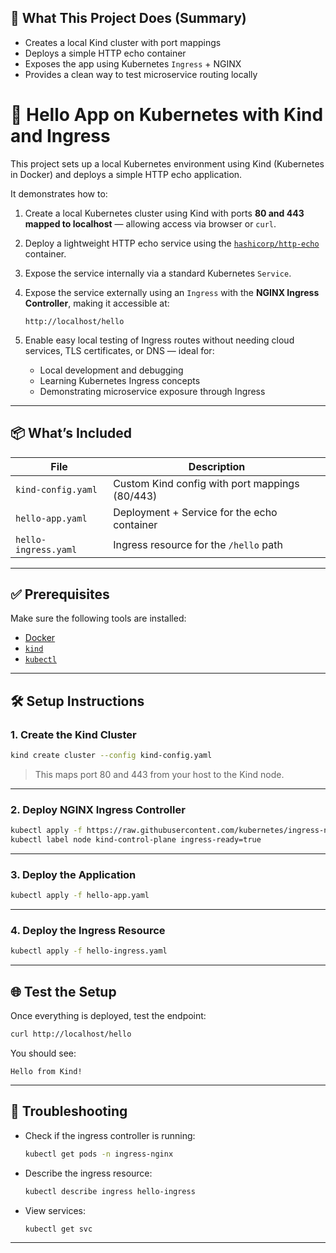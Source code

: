 ## 🧭 What This Project Does (Summary)

- Creates a local Kind cluster with port mappings
- Deploys a simple HTTP echo container
- Exposes the app using Kubernetes `Ingress` + NGINX
- Provides a clean way to test microservice routing locally

# 🚀 Hello App on Kubernetes with Kind and Ingress

This project sets up a local Kubernetes environment using Kind (Kubernetes in Docker) and deploys a simple HTTP echo application.

It demonstrates how to:

1. Create a local Kubernetes cluster using Kind with ports **80 and 443 mapped to localhost** — allowing access via browser or `curl`.
2. Deploy a lightweight HTTP echo service using the [`hashicorp/http-echo`](https://hub.docker.com/r/hashicorp/http-echo) container.
3. Expose the service internally via a standard Kubernetes `Service`.
4. Expose the service externally using an `Ingress` with the **NGINX Ingress Controller**, making it accessible at:

   ```
   http://localhost/hello
   ```

5. Enable easy local testing of Ingress routes without needing cloud services, TLS certificates, or DNS — ideal for:
   - Local development and debugging
   - Learning Kubernetes Ingress concepts
   - Demonstrating microservice exposure through Ingress

---

## 📦 What’s Included

| File               | Description                                      |
|--------------------|--------------------------------------------------|
| `kind-config.yaml` | Custom Kind config with port mappings (80/443)  |
| `hello-app.yaml`   | Deployment + Service for the echo container      |
| `hello-ingress.yaml` | Ingress resource for the `/hello` path         |

---

## ✅ Prerequisites

Make sure the following tools are installed:

- [Docker](https://www.docker.com/)
- [`kind`](https://kind.sigs.k8s.io/docs/user/quick-start/#installation)
- [`kubectl`](https://kubernetes.io/docs/tasks/tools/)

---

## 🛠 Setup Instructions

### 1. Create the Kind Cluster

```bash
kind create cluster --config kind-config.yaml
```

> This maps port 80 and 443 from your host to the Kind node.

---

### 2. Deploy NGINX Ingress Controller

```bash
kubectl apply -f https://raw.githubusercontent.com/kubernetes/ingress-nginx/controller-v1.10.0/deploy/static/provider/kind/deploy.yaml
kubectl label node kind-control-plane ingress-ready=true
```

---

### 3. Deploy the Application

```bash
kubectl apply -f hello-app.yaml
```

---

### 4. Deploy the Ingress Resource

```bash
kubectl apply -f hello-ingress.yaml
```

---

## 🌐 Test the Setup

Once everything is deployed, test the endpoint:

```bash
curl http://localhost/hello
```

You should see:

```
Hello from Kind!
```

---

## 🧪 Troubleshooting

- Check if the ingress controller is running:
  ```bash
  kubectl get pods -n ingress-nginx
  ```

- Describe the ingress resource:
  ```bash
  kubectl describe ingress hello-ingress
  ```

- View services:
  ```bash
  kubectl get svc
  ```

---

